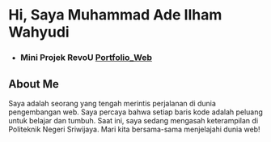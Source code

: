 # Hi, Saya Muhammad Ade Ilham Wahyudi

- ### Mini Projek RevoU [Portfolio_Web](https://revou-fundamental-course.github.io/21-aug-23-Yui-Mira-Dev/)

## About Me
Saya adalah seorang yang tengah merintis perjalanan di dunia pengembangan web. Saya percaya bahwa setiap baris kode adalah peluang untuk belajar dan tumbuh. Saat ini, saya sedang mengasah keterampilan di Politeknik Negeri Sriwijaya. Mari kita bersama-sama menjelajahi dunia web!